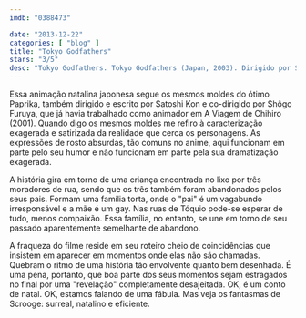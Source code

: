 ```yaml
---
imdb: "0388473"

date: "2013-12-22"
categories: [ "blog" ]
title: "Tokyo Godfathers"
stars: "3/5"
desc: "Tokyo Godfathers. Tokyo Godfathers (Japan, 2003). Dirigido por Satoshi Kon, Shôgo Furuya. Escrito por Satoshi Kon, Satoshi Kon, Keiko Nobumoto. Com Tôru Emori, Aya Okamoto, Yoshiaki Umegaki, Shôzô Iizuka, Seizô Katô, Hiroya Ishimaru, Ryûji Saikachi, Yûsaku Yara, Kyôko Terase."
---
```

Essa animação natalina japonesa segue os mesmos moldes do ótimo Paprika, também dirigido e escrito por Satoshi Kon e co-dirigido por Shôgo Furuya, que já havia trabalhado como animador em A Viagem de Chihiro (2001). Quando digo os mesmos moldes me refiro à caracterização exagerada e satirizada da realidade que cerca os personagens. As expressões de rosto absurdas, tão comuns no anime, aqui funcionam em parte pelo seu humor e não funcionam em parte pela sua dramatização exagerada.

A história gira em torno de uma criança encontrada no lixo por três moradores de rua, sendo que os três também foram abandonados pelos seus pais. Formam uma família torta, onde o "pai" é um vagabundo irresponsável e a mãe é um gay. Nas ruas de Tóquio pode-se esperar de tudo, menos compaixão. Essa família, no entanto, se une em torno de seu passado aparentemente semelhante de abandono.

A fraqueza do filme reside em seu roteiro cheio de coincidências que insistem em aparecer em momentos onde elas não são chamadas. Quebram o ritmo de uma história tão envolvente quanto bem desenhada. É uma pena, portanto, que boa parte dos seus momentos sejam estragados no final por uma "revelação" completamente desajeitada. OK, é um conto de natal. OK, estamos falando de uma fábula. Mas veja os fantasmas de Scrooge: surreal, natalino e eficiente.

